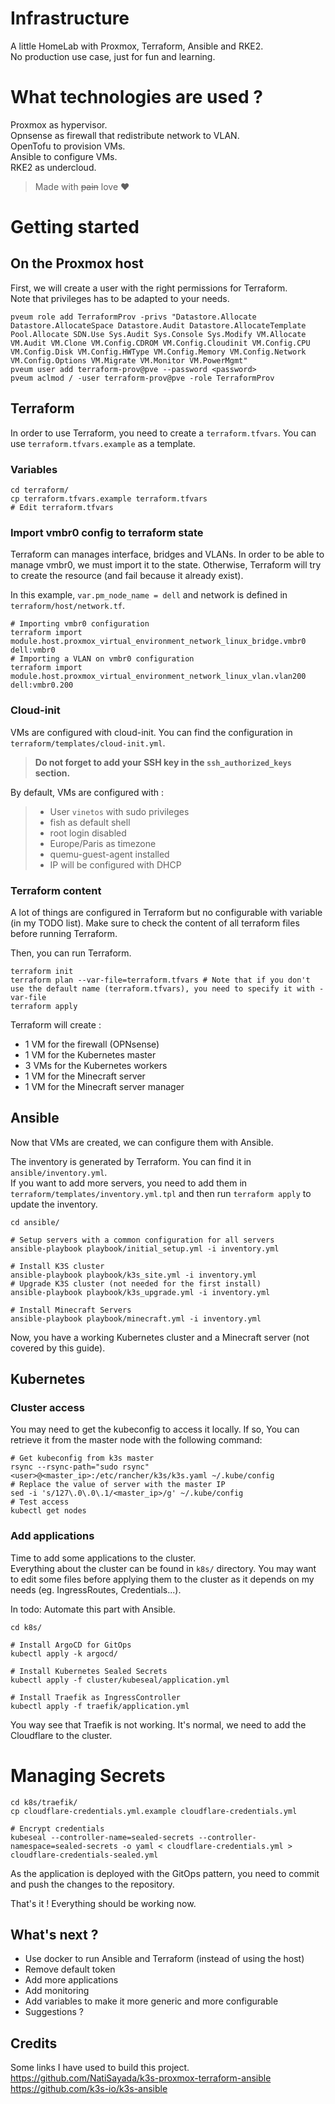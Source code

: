 # Infrastructure

A little HomeLab with Proxmox, Terraform, Ansible and RKE2.  
No production use case, just for fun and learning.

# What technologies are used ?

Proxmox as hypervisor.  
Opnsense as firewall that redistribute network to VLAN.  
OpenTofu to provision VMs.  
Ansible to configure VMs.  
RKE2 as undercloud.  


> Made with ~~pain~~ love :heart:

# Getting started

## On the Proxmox host

First, we will create a user with the right permissions for Terraform.  
Note that privileges has to be adapted to your needs.

```shell
pveum role add TerraformProv -privs "Datastore.Allocate Datastore.AllocateSpace Datastore.Audit Datastore.AllocateTemplate Pool.Allocate SDN.Use Sys.Audit Sys.Console Sys.Modify VM.Allocate VM.Audit VM.Clone VM.Config.CDROM VM.Config.Cloudinit VM.Config.CPU VM.Config.Disk VM.Config.HWType VM.Config.Memory VM.Config.Network VM.Config.Options VM.Migrate VM.Monitor VM.PowerMgmt"
pveum user add terraform-prov@pve --password <password>
pveum aclmod / -user terraform-prov@pve -role TerraformProv
```

## Terraform

In order to use Terraform, you need to create a `terraform.tfvars`. You can use `terraform.tfvars.example` as a
template.

### Variables

```shell
cd terraform/
cp terraform.tfvars.example terraform.tfvars
# Edit terraform.tfvars
```

### Import vmbr0 config to terraform state

Terraform can manages interface, bridges and VLANs. In order to be able to manage vmbr0,
we must import it to the state. Otherwise, Terraform will try to create the resource (and fail because it already
exist).

In this example, `var.pm_node_name = dell` and network is defined in `terraform/host/network.tf`.
```shell
# Importing vmbr0 configuration
terraform import module.host.proxmox_virtual_environment_network_linux_bridge.vmbr0 dell:vmbr0
# Importing a VLAN on vmbr0 configuration
terraform import module.host.proxmox_virtual_environment_network_linux_vlan.vlan200 dell:vmbr0.200

```

### Cloud-init

VMs are configured with cloud-init. You can find the configuration in `terraform/templates/cloud-init.yml`.
> **Do not forget to add your SSH key in the `ssh_authorized_keys` section.**

By default, VMs are configured with :

> - User `vinetos` with sudo privileges
> - fish as default shell
> - root login disabled
> - Europe/Paris as timezone
> - quemu-guest-agent installed
> - IP will be configured with DHCP

### Terraform content

A lot of things are configured in Terraform but no configurable with variable (in my TODO list). Make sure to check the
content of all terraform files before running Terraform.

Then, you can run Terraform.

```shell
terraform init
terraform plan --var-file=terraform.tfvars # Note that if you don't use the default name (terraform.tfvars), you need to specify it with -var-file
terraform apply
```

Terraform will create :

- 1 VM for the firewall (OPNsense)
- 1 VM for the Kubernetes master
- 3 VMs for the Kubernetes workers
- 1 VM for the Minecraft server
- 1 VM for the Minecraft server manager

## Ansible

Now that VMs are created, we can configure them with Ansible.

The inventory is generated by Terraform. You can find it in `ansible/inventory.yml`.  
If you want to add more servers, you need to add them in `terraform/templates/inventory.yml.tpl` and then
run `terraform apply` to update the inventory.

```shell
cd ansible/

# Setup servers with a common configuration for all servers
ansible-playbook playbook/initial_setup.yml -i inventory.yml

# Install K3S cluster
ansible-playbook playbook/k3s_site.yml -i inventory.yml
# Upgrade K3S cluster (not needed for the first install)
ansible-playbook playbook/k3s_upgrade.yml -i inventory.yml

# Install Minecraft Servers
ansible-playbook playbook/minecraft.yml -i inventory.yml
```

Now, you have a working Kubernetes cluster and a Minecraft server (not covered by this guide).

## Kubernetes

### Cluster access

You may need to get the kubeconfig to access it locally. If so, You can retrieve it from the master node with the
following command:

```shell
# Get kubeconfig from k3s master
rsync --rsync-path="sudo rsync" <user>@<master_ip>:/etc/rancher/k3s/k3s.yaml ~/.kube/config
# Replace the value of server with the master IP
sed -i 's/127\.0\.0\.1/<master_ip>/g' ~/.kube/config
# Test access
kubectl get nodes
```

### Add applications

Time to add some applications to the cluster.  
Everything about the cluster can be found in `k8s/` directory. You may want to edit some files before applying them to
the cluster as it depends on my needs (eg. IngressRoutes, Credentials...).

In todo: Automate this part with Ansible.

```shell
cd k8s/

# Install ArgoCD for GitOps
kubectl apply -k argocd/

# Install Kubernetes Sealed Secrets
kubectl apply -f cluster/kubeseal/application.yml

# Install Traefik as IngressController
kubectl apply -f traefik/application.yml
```

You way see that Traefik is not working. It's normal, we need to add the Cloudflare to the cluster.

# Managing Secrets

```shell
cd k8s/traefik/
cp cloudflare-credentials.yml.example cloudflare-credentials.yml
```

```shell
# Encrypt credentials
kubeseal --controller-name=sealed-secrets --controller-namespace=sealed-secrets -o yaml < cloudflare-credentials.yml > cloudflare-credentials-sealed.yml
```

As the application is deployed with the GitOps pattern, you need to commit and push the changes to the repository.

That's it ! Everything should be working now.

## What's next ?

- Use docker to run Ansible and Terraform (instead of using the host)
- Remove default token
- Add more applications
- Add monitoring
- Add variables to make it more generic and more configurable
- Suggestions ?

## Credits

Some links I have used to build this project.  
https://github.com/NatiSayada/k3s-proxmox-terraform-ansible  
https://github.com/k3s-io/k3s-ansible

